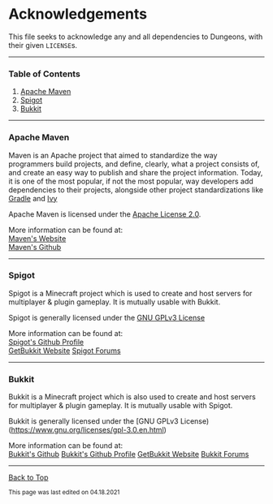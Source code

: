 # Acknowledgements

This file seeks to acknowledge any and all dependencies to Dungeons, with their given `LICENSE`s. 

___

### Table of Contents

1. [Apache Maven](#apache-maven)
2. [Spigot](#spigot)
3. [Bukkit](#bukkit)

___

### Apache Maven

Maven is an Apache project that aimed to standardize the way programmers build projects, and define, clearly, what a project consists of, and create an easy way to publish and share the project information. Today, it is one of the most popular, if not the most popular, way developers add dependencies to their projects, alongside other project standardizations like [Gradle](https://gradle.org) and [Ivy](https://www.ivy.co)

Apache Maven is licensed under the [Apache License 2.0](https://www.apache.org/licenses/LICENSE-2.0).

More information can be found at: <br>
[Maven's Website](https://maven.apache.org) <br>
[Maven's Github](https://github.com/apache/maven)

___

### Spigot

Spigot is a Minecraft project which is used to create and host servers for multiplayer & plugin gameplay. It is mutually usable with Bukkit.

Spigot is generally licensed under the [GNU GPLv3 License](https://www.gnu.org/licenses/gpl-3.0.en.html)

More information can be found at: <br>
[Spigot's Github Profile](https://github.com/SpigotMC) <br>
[GetBukkit Website](https://getbukkit.org)
[Spigot Forums](https://www.spigotmc.org)

___

### Bukkit

Bukkit is a Minecraft project which is also used to create and host servers for multiplayer & plugin gameplay. It is mutually usable with Spigot.

Bukkit is generally licensed under the [GNU GPLv3 License)(https://www.gnu.org/licenses/gpl-3.0.en.html)

More information can be found at: <br>
[Bukkit's Github](https://github.com/Bukkit/Bukkit)
[Bukkit's Github Profile](https://github.com/Bukkit)
[GetBukkit Website](https://getbukkit.org)
[Bukkit Forums](https://bukkit.org)

___

[Back to Top](#acknowledgements)

<sub>This page was last edited on 04.18.2021</sub>
